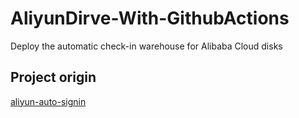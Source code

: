 # AliyunDirve-With-GithubActions
Deploy the automatic check-in warehouse for Alibaba Cloud disks

## Project origin
[aliyun-auto-signin](https://github.com/ImYrS/aliyun-auto-signin/tree/main)
